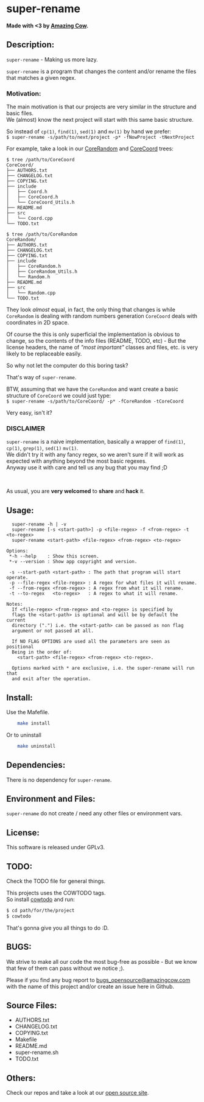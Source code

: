 # super-rename

**Made with <3 by [Amazing Cow](http://www.amazingcow.com).**



<!-- ####################################################################### -->
<!-- ####################################################################### -->

## Description:

```super-rename``` - Making us more lazy.

```super-rename``` is a program that changes the content and/or rename the 
files that matches a given regex.

### Motivation:

The main motivation is that our projects are very similar in the structure 
and basic files.    
We (almost) know the next project will start with this same basic structure.

So instead of ```cp(1)```, ```find(1)```, ```sed(1)``` and ```mv(1)``` 
by hand we prefer:    
```$ super-rename -s/path/to/next/project -p* -fNowProject -tNextProject```

For example, take a look in our 
[CoreRandom](http://www.github.com/AmazingCow-Game-Core/CoreRandom) 
and [CoreCoord](http://www.github.com/AmazingCow-Game-Core/CoreCoord) trees:

``` 
$ tree /path/to/CoreCoord 
CoreCoord/
├── AUTHORS.txt
├── CHANGELOG.txt
├── COPYING.txt
├── include
│   ├── Coord.h
│   ├── CoreCoord.h
│   └── CoreCoord_Utils.h
├── README.md
├── src
│   └── Coord.cpp
└── TODO.txt

$ tree /path/to/CoreRandom
CoreRandom/
├── AUTHORS.txt
├── CHANGELOG.txt
├── COPYING.txt
├── include
│   ├── CoreRandom.h
│   ├── CoreRandom_Utils.h
│   └── Random.h
├── README.md
├── src
│   └── Random.cpp
└── TODO.txt
```

They look _almost_ equal, in fact, the only thing that changes is while 
```CoreRandom``` is dealing with random numbers generation ```CoreCoord``` 
deals with coordinates in 2D space.

Of course the this is only superficial the implementation is obvious to change, 
so the contents of the info files (README, TODO, etc) - But the license headers,
the name of _"most important"_ classes and files, etc. is very likely to be
replaceable easily.

So why not let the computer do this boring task?

That's way of ```super-rename```.

BTW, assuming that we have the ```CoreRandom``` and want create a basic structure
of ```CoreCoord``` we could just type:    
```$ super-rename -s/path/to/CoreCoord/ -p* -fCoreRandom -tCoreCoord ```

Very easy, isn't it?


### DISCLAIMER 

```super-rename``` is a naive implementation, basically a wrapper of 
```find(1)```, ```cp(1)```, ```grep(1)```, ```sed(1)``` ```mv(1)```.    
We didn't try it with any fancy regex, so we aren't sure if it will work 
as expected with anything beyond the most basic regexes.    
Anyway use it with care and tell us any bug that you may find ;D


<br>

As usual, you are **very welcomed** to **share** and **hack** it.



<!-- ####################################################################### -->
<!-- ####################################################################### -->

## Usage:

``` 
  super-rename -h | -v                                                          
  super-rename [-s <start-path>] -p <file-regex> -f <from-regex> -t <to-regex>  
  super-rename <start-path> <file-regex> <from-regex> <to-regex>                
                                                                                
Options:                                                                        
 *-h --help    : Show this screen.                                              
 *-v --version : Show app copyright and version.                                
                                                                                
 -s --start-path <start-path> : The path that program will start operate.       
 -p --file-regex <file-regex> : A regex for what files it will rename.          
 -f --from-regex <from-regex> : A regex from what it will rename.               
 -t --to-regex   <to-regex>   : A regex to what it will rename.                 
                                                                                
Notes:                                                                          
  If <file-regex> <from-regex> and <to-regex> is specified by                   
  flags the <start-path> is optional and will be by default the current         
  directory (".") i.e. the <start-path> can be passed as non flag             
  argument or not passed at all.                                                
                                                                                
  If NO FLAG OPTIONS are used all the parameters are seen as positional         
  Being in the order of:                                                        
    <start-path> <file-regex> <from-regex> <to-regex>.                          
                                                                                
  Options marked with * are exclusive, i.e. the super-rename will run that      
  and exit after the operation.
```



<!-- ####################################################################### -->
<!-- ####################################################################### -->

## Install:

Use the Mafefile.

``` bash
    make install
```

Or to uninstall

``` bash
    make uninstall
```



<!-- ####################################################################### -->
<!-- ####################################################################### -->

## Dependencies:

There is no dependency for ```super-rename```.



<!-- ####################################################################### -->
<!-- ####################################################################### -->

## Environment and Files: 

```super-rename``` do not create / need any other files or environment vars.



<!-- ####################################################################### -->
<!-- ####################################################################### -->

## License:

This software is released under GPLv3.



<!-- ####################################################################### -->
<!-- ####################################################################### -->

## TODO:

Check the TODO file for general things.

This projects uses the COWTODO tags.   
So install [cowtodo](http://www.github.com/AmazingCow-Tools/COWTODO) and run:

``` bash
$ cd path/for/the/project
$ cowtodo 
```

That's gonna give you all things to do :D.



<!-- ####################################################################### -->
<!-- ####################################################################### -->

## BUGS:

We strive to make all our code the most bug-free as possible - But we know 
that few of them can pass without we notice ;).

Please if you find any bug report to [bugs_opensource@amazingcow.com]() 
with the name of this project and/or create an issue here in Github.



<!-- ####################################################################### -->
<!-- ####################################################################### -->

## Source Files:

* AUTHORS.txt
* CHANGELOG.txt
* COPYING.txt
* Makefile
* README.md
* super-rename.sh
* TODO.txt



<!-- ####################################################################### -->
<!-- ####################################################################### -->

## Others:
Check our repos and take a look at our [open source site](http://opensource.amazingcow.com).
